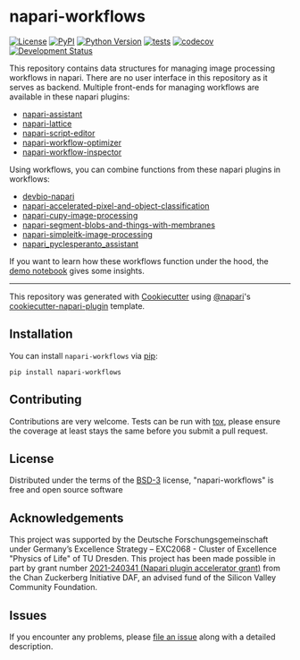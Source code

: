 # napari-workflows

[![License](https://img.shields.io/pypi/l/napari-workflows.svg?color=green)](https://github.com/haesleinhuepf/napari-workflows/raw/main/LICENSE)
[![PyPI](https://img.shields.io/pypi/v/napari-workflows.svg?color=green)](https://pypi.org/project/napari-workflows)
[![Python Version](https://img.shields.io/pypi/pyversions/napari-workflows.svg?color=green)](https://python.org)
[![tests](https://github.com/haesleinhuepf/napari-workflows/workflows/tests/badge.svg)](https://github.com/haesleinhuepf/napari-workflows/actions)
[![codecov](https://codecov.io/gh/haesleinhuepf/napari-workflows/branch/main/graph/badge.svg)](https://codecov.io/gh/haesleinhuepf/napari-workflows)
[![Development Status](https://img.shields.io/pypi/status/napari-workflows.svg)](https://en.wikipedia.org/wiki/Software_release_life_cycle#Alpha)

This repository contains data structures for managing image processing workflows in napari. 
There are no user interface in this repository as it serves as backend.
Multiple front-ends for managing workflows are available in these napari plugins:
* [napari-assistant](https://github.com/haesleinhuepf/napari-assistant)
* [napari-lattice](https://www.napari-hub.org/plugins/napari-lattice)
* [napari-script-editor](https://www.napari-hub.org/plugins/napari-script-editor)
* [napari-workflow-optimizer](https://github.com/haesleinhuepf/napari-workflow-optimizer)
* [napari-workflow-inspector](https://github.com/haesleinhuepf/napari-workflow-inspector)

Using workflows, you can combine functions from these napari plugins in workflows:
* [devbio-napari](https://www.napari-hub.org/plugins/devbio-napari)
* [napari-accelerated-pixel-and-object-classification](https://www.napari-hub.org/plugins/napari-accelerated-pixel-and-object-classification)
* [napari-cupy-image-processing](https://www.napari-hub.org/plugins/napari-cupy-image-processing)
* [napari-segment-blobs-and-things-with-membranes](https://www.napari-hub.org/plugins/napari-segment-blobs-and-things-with-membranes)
* [napari-simpleitk-image-processing](https://www.napari-hub.org/plugins/napari-simpleitk-image-processing)
* [napari_pyclesperanto_assistant](https://github.com/clesperanto/napari_pyclesperanto_assistant)

If you want to learn how these workflows function under the hood, the 
[demo notebook](https://github.com/haesleinhuepf/napari-workflows/blob/main/docs/demo.ipynb) 
gives some insights. 

----------------------------------

This repository was generated with [Cookiecutter] using [@napari]'s [cookiecutter-napari-plugin] template.

## Installation

You can install `napari-workflows` via [pip]:

    pip install napari-workflows

## Contributing

Contributions are very welcome. Tests can be run with [tox], please ensure
the coverage at least stays the same before you submit a pull request.

## License

Distributed under the terms of the [BSD-3] license,
"napari-workflows" is free and open source software

## Acknowledgements
This project was supported by the Deutsche Forschungsgemeinschaft under Germany’s Excellence Strategy – EXC2068 - Cluster of Excellence "Physics of Life" of TU Dresden. 
This project has been made possible in part by grant number [2021-240341 (Napari plugin accelerator grant)](https://chanzuckerberg.com/science/programs-resources/imaging/napari/improving-image-processing/) from the Chan Zuckerberg Initiative DAF, an advised fund of the Silicon Valley Community Foundation.

## Issues

If you encounter any problems, please [file an issue] along with a detailed description.

[napari]: https://github.com/napari/napari
[Cookiecutter]: https://github.com/audreyr/cookiecutter
[@napari]: https://github.com/napari
[MIT]: http://opensource.org/licenses/MIT
[BSD-3]: http://opensource.org/licenses/BSD-3-Clause
[GNU GPL v3.0]: http://www.gnu.org/licenses/gpl-3.0.txt
[GNU LGPL v3.0]: http://www.gnu.org/licenses/lgpl-3.0.txt
[Apache Software License 2.0]: http://www.apache.org/licenses/LICENSE-2.0
[Mozilla Public License 2.0]: https://www.mozilla.org/media/MPL/2.0/index.txt
[cookiecutter-napari-plugin]: https://github.com/napari/cookiecutter-napari-plugin

[file an issue]: https://github.com/haesleinhuepf/napari-workflows/issues

[napari]: https://github.com/napari/napari
[tox]: https://tox.readthedocs.io/en/latest/
[pip]: https://pypi.org/project/pip/
[PyPI]: https://pypi.org/

